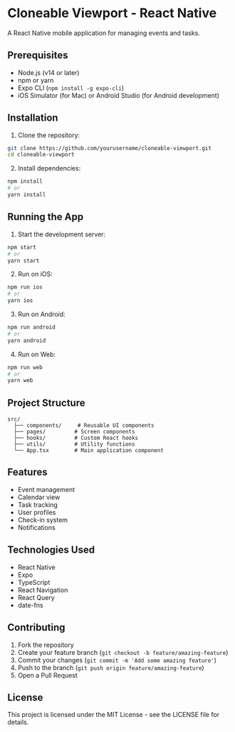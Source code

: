 # Cloneable Viewport - React Native

A React Native mobile application for managing events and tasks.

## Prerequisites

- Node.js (v14 or later)
- npm or yarn
- Expo CLI (`npm install -g expo-cli`)
- iOS Simulator (for Mac) or Android Studio (for Android development)

## Installation

1. Clone the repository:
```bash
git clone https://github.com/yourusername/cloneable-viewport.git
cd cloneable-viewport
```

2. Install dependencies:
```bash
npm install
# or
yarn install
```

## Running the App

1. Start the development server:
```bash
npm start
# or
yarn start
```

2. Run on iOS:
```bash
npm run ios
# or
yarn ios
```

3. Run on Android:
```bash
npm run android
# or
yarn android
```

4. Run on Web:
```bash
npm run web
# or
yarn web
```

## Project Structure

```
src/
  ├── components/     # Reusable UI components
  ├── pages/         # Screen components
  ├── hooks/         # Custom React hooks
  ├── utils/         # Utility functions
  └── App.tsx        # Main application component
```

## Features

- Event management
- Calendar view
- Task tracking
- User profiles
- Check-in system
- Notifications

## Technologies Used

- React Native
- Expo
- TypeScript
- React Navigation
- React Query
- date-fns

## Contributing

1. Fork the repository
2. Create your feature branch (`git checkout -b feature/amazing-feature`)
3. Commit your changes (`git commit -m 'Add some amazing feature'`)
4. Push to the branch (`git push origin feature/amazing-feature`)
5. Open a Pull Request

## License

This project is licensed under the MIT License - see the LICENSE file for details.
